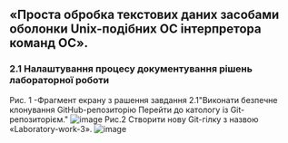 ## «Проста обробка текстових даних засобами оболонки Unix-подібних ОС інтерпретора команд ОС».
### 2.1 Налаштування процесу документування рішень лабораторної роботи
Рис. 1 -Фрагмент екрану з рашення завдання 2.1"Виконати безпечне клонування GitHub-репозиторію 
Перейти до катологу із Git-репозиторієм."
![image](https://github.com/ShivaXXD/Laboratory-work-3/assets/162280583/3df54bb7-e562-4903-8781-e9bc9831bbb6)
Рис.2 Створити нову Git-гілку з назвою «Laboratory-work-3».
![image](https://github.com/ShivaXXD/Laboratory-work-3/assets/162280583/9749a6c6-5687-4649-9793-495218e7673f)



